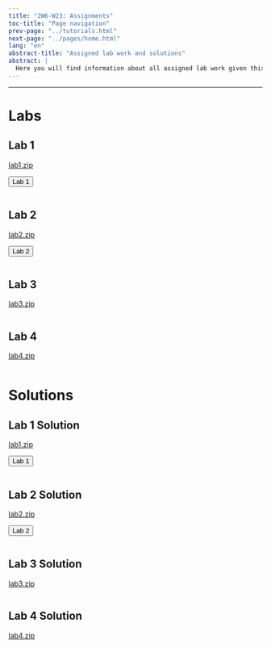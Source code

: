 ```yaml
---
title: "2W6-W23: Assignments"
toc-title: "Page navigation"
prev-page: "../tutorials.html"
next-page: "../pages/home.html"
lang: "en"
abstract-title: "Assigned lab work and solutions"
abstract: |
  Here you will find information about all assigned lab work given this semester.
---
```


---

# Labs 

## Lab 1

[lab1.zip](#)

<button class="accordion">Lab 1</button>

<pre id="lab1-listing">
</pre>

## Lab 2

[lab2.zip](#)

<button class="accordion">Lab 2</button>

<pre id="lab2-listing">
</pre>

## Lab 3

[lab3.zip](#)

<pre id="lab3-listing">
</pre>

## Lab 4

[lab4.zip](#)

<pre id="lab4-listing">
</pre>

# Solutions

## Lab 1 Solution

[lab1.zip](#)

<button class="accordion">Lab 1</button>

<pre id="lab1-listing">
</pre>

## Lab 2 Solution

[lab2.zip](#)

<button class="accordion">Lab 2</button>

<pre id="lab2-listing">
</pre>

## Lab 3 Solution

[lab3.zip](#)

<pre id="lab3-listing">
</pre>

## Lab 4 Solution

[lab4.zip](#)

<pre id="lab4-listing">
</pre>

